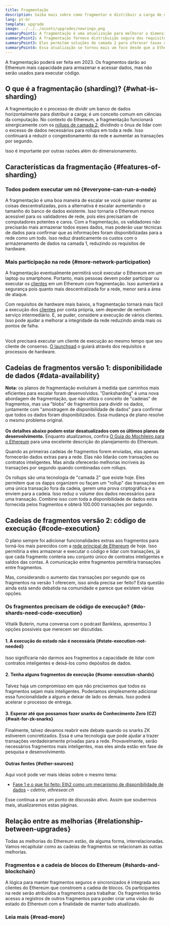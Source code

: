 ```yaml
---
title: Fragmentação
description: Saiba mais sobre como fragmentar e distribuir a carga de dados necessária para dar ao Ethereum mais capacidade de transação e facilitar a execução.
lang: pt-br
template: upgrade
image: ../../../assets/upgrades/newrings.png
summaryPoint1: A fragmentação é uma atualização para melhorar o dimensionamento e a capacidade do Ethereum.
summaryPoint2: A fragmentação fornece distribuição segura dos requisitos de armazenamento de dados, permitindo que os rollups sejam ainda mais baratos, e tornando os nós mais fáceis de operar.
summaryPoint3: Eles permitem soluções de camada 2 para oferecer taxas de transação baixas, ao mesmo tempo que aproveitam a segurança do Ethereum.
summaryPoint4: Essa atualização se tornou mais um foco desde que a Ethereum mudou para a prova de participação.
---
```


<UpgradeStatus dateKey="page-upgrades-shards-date">
    A fragmentação poderá ser feita em 2023. Os fragmentos darão ao Ethereum mais capacidade para armazenar e acessar dados, mas não serão usados para executar código.
</UpgradeStatus>

## O que é a fragmentação (sharding)? {#what-is-sharding}

A fragmentação é o processo de dividir um banco de dados horizontalmente para distribuir a carga; é um conceito comum em ciências da computação. No contexto do Ethereum, a fragmentação funcionará sinergicamente com os [rollups de camada 2](/layer-2/), dividindo o ônus de lidar com o excesso de dados necessários para rollups em toda a rede. Isso continuará a reduzir o congestionamento da rede e aumentar as transações por segundo.

Isso é importante por outras razões além do dimensionamento.

## Características da fragmentação {#features-of-sharding}

### Todos podem executar um nó {#everyone-can-run-a-node}

A fragmentação é uma boa maneira de escalar se você quiser manter as coisas descentralizadas, pois a alternativa é escalar aumentando o tamanho do banco de dados existente. Isso tornaria o Ethereum menos acessível para os validadores de rede, pois eles precisariam de computadores potentes e caros. Com a fragmentação, os validadores não precisarão mais armazenar todos esses dados, mas poderão usar técnicas de dados para confirmar que as informações foram disponibilizadas para a rede como um todo. Isso reduz drasticamente os custos com o armazenamento de dados na camada 1, reduzindo os requisitos de hardware.

### Mais participação na rede {#more-network-participation}

A fragmentação eventualmente permitirá você executar o Ethereum em um laptop ou smartphone. Portanto, mais pessoas devem poder participar ou executar os [clientes](/developers/docs/nodes-and-clients/) em um Ethereum com fragmentação. Isso aumentará a segurança pois quanto mais descentralizada for a rede, menor será a área de ataque.

Com requisitos de hardware mais baixos, a fragmentação tornará mais fácil a execução dos [clientes](/developers/docs/nodes-and-clients/) por conta própria, sem depender de nenhum serviço intermediário. E, se puder, considere a execução de vários clientes. Isso pode ajudar a melhorar a integridade da rede reduzindo ainda mais os pontos de falha.

<br />

<InfoBanner isWarning>
  Você precisará executar um cliente de execução ao mesmo tempo que seu cliente de consenso. <a href="https://launchpad.ethereum.org" target="_blank">O launchpad</a> o guiará através dos requisitos e processos de hardware.
</InfoBanner>

## Cadeias de fragmentos versão 1: disponibilidade de dados {#data-availability}

<InfoBanner emoji=":construction:" isWarning>
  <strong>Nota:</strong> os planos de fragmentação evoluíram à medida que caminhos mais eficientes para escalar foram desenvolvidos. "Danksharding" é uma nova abordagem de fragmentação, que não utiliza o conceito de "cadeias" de fragmentos, mas usa "blobs" de fragmentos para dividir os dados, juntamente com "amostragem de disponibilidade de dados" para confirmar que todos os dados foram disponibilizados. Essa mudança de plano resolve o mesmo problema original.<br/><br/>
  <strong>Os detalhes abaixo podem estar desatualizados com os últimos planos de desenvolvimento.</strong> Enquanto atualizamos, confira <a href="https://members. delphidigital. io/reports/the-hitchhikers-guide-to-ethereum">O Guia do Mochileiro para o Ethereum</a> para uma excelente descrição do planejamento do Ethereum.
</InfoBanner>

Quando as primeiras cadeias de fragmentos forem enviadas, elas apenas fornecerão dados extras para a rede. Elas não lidarão com transações ou contratos inteligentes. Mas ainda oferecerão melhorias incríveis às transações por segundo quando combinadas com rollups.

Os rollups são uma tecnologia de "camada 2" que existe hoje. Eles permitem que os dapps organizem ou façam um "rollup" das transações em uma única transação fora da cadeia, gerem uma prova criptográfica e a enviem para a cadeia. Isso reduz o volume dos dados necessários para uma transação. Combine isso com toda a disponibilidade de dados extra fornecida pelos fragmentos e obterá 100.000 transações por segundo.

## Cadeias de fragmentos versão 2: código de execução {#code-execution}

O plano sempre foi adicionar funcionalidades extras aos fragmentos para torná-los mais parecidos com a [rede principal de Ethereum](/glossary/#mainnet) de hoje. Isso permitiria a eles armazenar e executar o código e lidar com transações, já que cada fragmento conteria seu conjunto único de contratos inteligentes e saldos das contas. A comunicação entre fragmentos permitiria transações entre fragmentos.

Mas, considerando o aumento das transações por segundo que os fragmentos na versão 1 oferecem, isso ainda precisa ser feito? Esta questão ainda está sendo debatida na comunidade e parece que existem várias opções.

### Os fragmentos precisam de código de execução? {#do-shards-need-code-execution}

Vitalik Buterin, numa conversa com o podcast Bankless, apresentou 3 opções possíveis que merecem ser discutidas.

<YouTube id="-R0j5AMUSzA" start="5841" />

#### 1. A execução do estado não é necessária {#state-execution-not-needed}

Isso significaria não darmos aos fragmentos a capacidade de lidar com contratos inteligentes e deixá-los como depósitos de dados.

#### 2. Tenha alguns fragmentos de execução {#some-execution-shards}

Talvez haja um compromisso em que não precisemos que todos os fragmentos sejam mais inteligentes. Poderíamos simplesmente adicionar essa funcionalidade a alguns e deixar de lado os demais. Isso poderá acelerar o processo de entrega.

#### 3. Esperar até que possamos fazer snarks de Conhecimento Zero (CZ) {#wait-for-zk-snarks}

Finalmente, talvez devamos reabrir este debate quando os snarks ZK estiverem concretizados. Essa é uma tecnologia que pode ajudar a trazer transações verdadeiramente privadas para a rede. Provavelmente, serão necessários fragmentos mais inteligentes, mas eles ainda estão em fase de pesquisa e desenvolvimento.

#### Outras fontes {#other-sources}

Aqui você pode ver mais ideias sobre o mesmo tema:

- [Fase 1 e o que foi feito: Eth2 como um mecanismo de disponibilidade de dados](https://ethresear.ch/t/phase-one-and-done-eth2-as-a-data-availability-engine/5269/8) – _cdetrio, ethresear.ch_

Esse continua a ser um ponto de discussão ativo. Assim que soubermos mais, atualizaremos estas páginas.

## Relação entre as melhorias {#relationship-between-upgrades}

Todas as melhorias do Ethereum estão, de alguma forma, interrelacionadas. Vamos recapitular como as cadeias de fragmentos se relacionam às outras melhorias.

### Fragmentos e a cadeia de blocos do Ethereum {#shards-and-blockchain}

A lógica para manter fragmentos seguros e sincronizados é integrada aos clientes do Ethereum que constroem a cadeia de blocos. Os participantes na rede serão atribuídos a fragmentos para trabalhar. Os fragmentos terão acesso a registros de outros fragmentos para poder criar uma visão do estado do Ethereum com a finalidade de manter tudo atualizado.

### Leia mais {#read-more}

<ShardChainsList />

